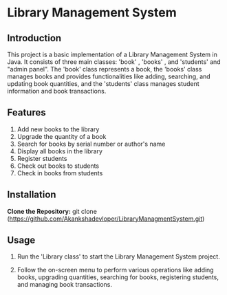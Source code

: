 # Library Management System

## Introduction
This project is a basic implementation of a Library Management System in Java. It consists of three main classes: 'book' , 'books' , and 'students' and "admin panel". The 'book' class represents a book, the 'books' class manages books and provides functionalities like adding, searching, and updating book quantities, and the 'students' class manages student information and book transactions.

## Features
1. Add new books to the library
2. Upgrade the quantity of a book
3. Search for books by serial number or author's name
4. Display all books in the library
5. Register students
6. Check out books to students
7. Check in books from students


## Installation

**Clone the Repository:**
git clone (https://github.com/Akankshadevloper/LibraryManagmentSystem.git)

## Usage
1. Run the 'Library class' to start the Library Management System project.

2. Follow the on-screen menu to perform various operations like adding books, upgrading quantities, searching for books, registering students, and managing book transactions.

